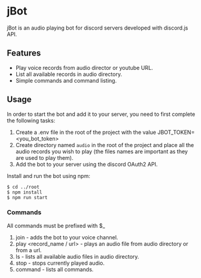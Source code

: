 # jBot

jBot is an audio playing bot for discord servers developed with discord.js API.

## Features

- Play voice records from audio director or youtube URL.
- List all available records in audio directory.
- Simple commands and command listing.

## Usage

In order to start the bot and add it to your server, you need to first complete the following tasks:

1. Create a .env file in the root of the project with the value JBOT_TOKEN=<you_bot_token>
2. Create directory named `audio` in the root of the project and place all the audio records you wish to play (the files names are important as they are used to play them).
3. Add the bot to your server using the discord OAuth2 API.

Install and run the bot using npm:

```
$ cd ../root
$ npm install
$ npm run start
```

### Commands

All commands must be prefixed with $_

1. join - adds the bot to your voice channel.
2. play <record_name / url> - plays an audio file from audio directory or from a url.
3. ls - lists all available audio files in audio directory.
4. stop - stops currently played audio.
5. command - lists all commands.
